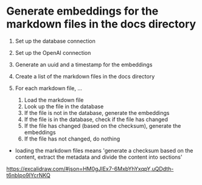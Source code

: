 # Generate embeddings for the markdown files in the docs directory

1. Set up the database connection

2. Set up the OpenAI connection

3. Generate an uuid and a timestamp for the embeddings

4. Create a list of the markdown files in the docs directory

5. For each markdown file, ...

   1. Load the markdown file
   2. Look up the file in the database
   3. If the file is not in the database, generate the embeddings
   4. If the file is in the database, check if the file has changed
   5. If the file has changed (based on the checksum), generate the embeddings
   6. If the file has not changed, do nothing

- loading the markdown files means 'generate a checksum based on the content, extract the metadata and divide the content into sections'

https://excalidraw.com/#json=HM0gJIEx7-6MxbYhYxqpY,uQDdth-t6nbIpo9IYcrNKQ
